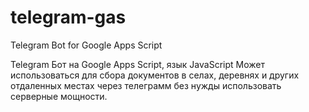 # telegram-gas
Telegram Bot for Google Apps Script


Telegram Бот на Google Apps Script, язык JavaScript
Может использоваться для сбора документов в селах, деревнях и других отдаленных местах через телеграмм без нужды использовать серверные мощности.

